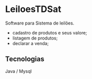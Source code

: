 # LeiloesTDSat
Software para Sistema de leilões.
  * cadastro de produtos e seus valore;
  * listagem de produtos;
  * declarar a venda; 

## Tecnologias
Java / Mysql
